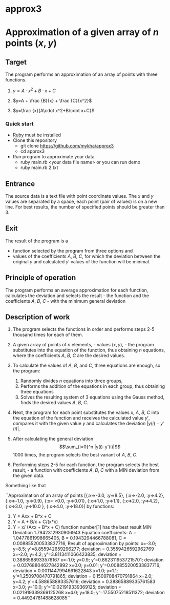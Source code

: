 # approx3
# Approximation of a given array of $n$ points $(x, y)$

## Target
The program performs an approximation of an array of points with three functions.
1. $y = A\cdot x^2+B\cdot x+C$
 
2. $y=A + \frac {B}{x} + \frac {C}{x^2}$

3. $y=\frac {x}{A\cdot x^2+B\cdot x+C}$
### Quick start
* [Ruby](https://www.ruby-lang.org/en/documentation/installation/) must be installed
* Clone this repository
  * git clone https://github.com/mykha/approx3
  * cd approx3
* Run program to approximate your data
  * ruby main.rb  \<your data file name\>
    or you can run demo 
  * ruby main.rb 2.txt
## Entrance
The source data is a text file with point coordinate values. The $x$ and $y$ values are separated by a space, each point (pair of values) is on a new line.
For best results, the number of specified points should be greater than 3.
## Exit
The result of the program is a 
+ function selected by the program from three options
and
+ values of the coefficients $A$, $B$, $C$, for which the deviation between the original $y$ and calculated $y'$ values of the function will be minimal.

## Principle of operation
The program performs an average approximation for each function, calculates the deviation and selects the result - the function and the coefficients $A$, $B$, $C$ - with the minimum general deviation

## Description of work
1. The program selects the functions in order and performs steps 2-5 thousand times for each of them.

2. A given array of points of $n$ elements, - values $(x, y)$, - the program substitutes into the equation of the function, thus obtaining $n$ equations, where the coefficients $A$, $B$, $C$ are the desired values.

3. To calculate the values of $A$, $B$, and $C$, three equations are enough, so the program:
    1. Randomly divides $n$ equations into three groups,
    2. Performs the addition of the equations in each group, thus obtaining three equations
    3. Solves the resulting system of 3 equations using the Gauss method, finds the desired values $A$, $B$, $C$.

4. Next, the program for each point substitutes the values $x$, $A$, $B$, $C$ into the equation of the function and receives the calculated value $y'$, compares it with the given value $y$ and calculates the deviation $|y(i)-y'(i)|$.
   
5. After calculating the general deviation $$\sum_{i=0}^n |y(i)-y'(i)|$$ 1000 times, the program selects the best variant of $A$, $B$, $C$.
   
6. Performing steps 2-5 for each function, the program selects the best result, - a function with coefficients $A$, $B$, $C$ with a MIN deviation from the given data.

Something like that

``Approximation of an array of points
[{:x=>-3.0, :y=>8.5}, {:x=>-2.0, :y=>4.2}, {:x=>-1.0, :y=>0.9}, {:x= >0.0, :y=>0.01}, {:x=>1.0, :y=>1.1}, {:x=>2.0, :y=>4.2}, {:x=>3.0, :y=>10.0 }, {:x=>4.0, :y=>18.0}]
by functions:
1. Y = A*x*x + B*x + C
2. Y = A + B/x + C/(x*x)
3. Y = x/ (A*x*x + B*x + C)
function number[1] has the best result
MIN Deviation 1.7942312930906943
Equation coefficients:
A = 1.0477861998665405, B = 0.1943294466788081, C = 0.008855200533837716,
Result of approximation by points:
x=-3.0; y=8.5; y'=8.855942659296277; deviation = 0.3559426592962769
x=-2.0; y=4.2; y'=3.8113411066423835; deviation = 0.3886588933576167
x=-1.0; y=0.9; y'=0.8623119537215701; deviation = 0.03768804627842992
x=0.0; y=0.01; y'=0.008855200533837716; deviation = 0.0011447994661622843
x=1.0; y=1.1; y'=1.2509708470791865; deviation = 0.1509708470791864
x=2.0; y=4.2; y'=4.588658893357616; deviation = 0.38865889335761583
x=3.0; y=10.0; y'=10.021919339369125; deviation = 0.021919339369125268
x=4.0; y=18.0; y'=17.55075218511372; deviation = 0.44924781488628085``
